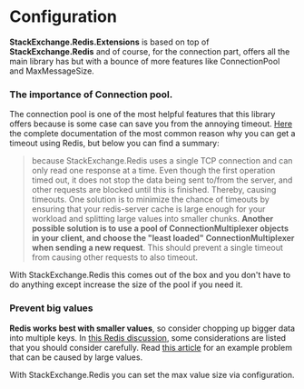 # Configuration

**StackExchange.Redis.Extensions** is based on top of  **StackExchange.Redis** and of course, for the connection part, offers all the main library has but with a bounce of more features like ConnectionPool and MaxMessageSize.

### The importance of Connection pool.

The connection pool is one of the most helpful features that this library offers because is some case can save you from the annoying timeout. [Here](https://github.com/StackExchange/StackExchange.Redis/blob/master/docs/Timeouts.md)  the complete documentation of the most common reason why you can get a timeout using Redis, but below you can find a summary:

> because StackExchange.Redis uses a single TCP connection and can only read one response at a time. Even though the first operation timed out, it does not stop the data being sent to/from the server, and other requests are blocked until this is finished. Thereby, causing timeouts. One solution is to minimize the chance of timeouts by ensuring that your redis-server cache is large enough for your workload and splitting large values into smaller chunks. **Another possible solution is to use a pool of ConnectionMultiplexer objects in your client, and choose the "least loaded" ConnectionMultiplexer when sending a new request**. This should prevent a single timeout from causing other requests to also timeout.

With StackExchange.Redis this comes out of the box and you don't have to do anything except increase the size of the pool if you need it.

### Prevent big values

**Redis works best with smaller values**, so consider chopping up bigger data into multiple keys. In [this Redis discussion](https://stackoverflow.com/questions/55517224/what-is-the-ideal-value-size-range-for-redis-is-100kb-too-large/), some considerations are listed that you should consider carefully. Read [this article](https://docs.microsoft.com/en-gb/azure/azure-cache-for-redis/cache-troubleshoot-client#large-request-or-response-size) for an example problem that can be caused by large values.

With StackExchange.Redis you can set the max value size via configuration.

